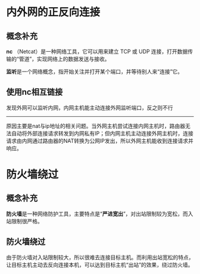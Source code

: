 # 内外网的正反向连接

## 概念补充

**nc** （Netcat）是一种网络工具，它可以用来建立 TCP 或 UDP 连接，打开数据传输的“管道”，实现网络上的数据发送与接收。

**监听**是一个网络概念，指开始关注并打开某个端口，并等待别人来“连接”它。

## 使用nc相互链接

发现外网可以监听内网，内网主机能主动连接外网监听端口，反之则不行

---

原因主要是nat与ip地址的相关问题。当外网主机尝试连接内网主机时，路由器无法自动将外部连接请求转发到内网私有IP；但内网主机主动连接外网主机时，连接请求由内网通过路由器的NAT转换为公网IP发出，所以外网主机能收到连接请求并响应。

# 防火墙绕过

## 概念补充

**防火墙**是一种网络防护工具，主要特点是“**严进宽出**”，对出站限制较为宽松，而入站限制很严格。

## 防火墙绕过

由于防火墙对入站限制较大，所以很难去连接目标主机。而利用出站宽松的特点，让目标主机主动去反向连接本机，可以达到目标主机“出站”的效果，绕过防火墙。
